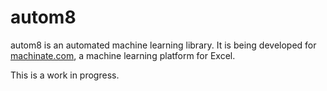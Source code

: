 # autom8

autom8 is an automated machine learning library. It is being developed for
[machinate.com](https://machinate.com), a machine learning platform for Excel.

This is a work in progress.
